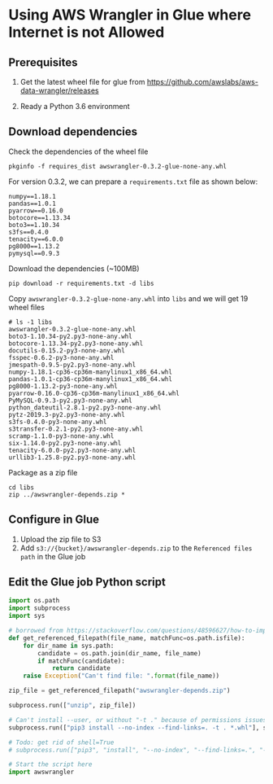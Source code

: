 # Using AWS Wrangler in Glue where Internet is not Allowed

## Prerequisites

1. Get the latest wheel file for glue from https://github.com/awslabs/aws-data-wrangler/releases

2. Ready a Python 3.6 environment

## Download dependencies

Check the dependencies of the wheel file
```
pkginfo -f requires_dist awswrangler-0.3.2-glue-none-any.whl
```

For version 0.3.2, we can prepare a `requirements.txt` file as shown below:
```
numpy==1.18.1
pandas==1.0.1
pyarrow==0.16.0
botocore==1.13.34
boto3==1.10.34
s3fs==0.4.0
tenacity==6.0.0
pg8000==1.13.2
pymysql==0.9.3
```

Download the dependencies (~100MB)
```
pip download -r requirements.txt -d libs
```

Copy `awswrangler-0.3.2-glue-none-any.whl` into `libs` and we will get 19 wheel files
```
# ls -1 libs
awswrangler-0.3.2-glue-none-any.whl
boto3-1.10.34-py2.py3-none-any.whl
botocore-1.13.34-py2.py3-none-any.whl
docutils-0.15.2-py3-none-any.whl
fsspec-0.6.2-py3-none-any.whl
jmespath-0.9.5-py2.py3-none-any.whl
numpy-1.18.1-cp36-cp36m-manylinux1_x86_64.whl
pandas-1.0.1-cp36-cp36m-manylinux1_x86_64.whl
pg8000-1.13.2-py3-none-any.whl
pyarrow-0.16.0-cp36-cp36m-manylinux1_x86_64.whl
PyMySQL-0.9.3-py2.py3-none-any.whl
python_dateutil-2.8.1-py2.py3-none-any.whl
pytz-2019.3-py2.py3-none-any.whl
s3fs-0.4.0-py3-none-any.whl
s3transfer-0.2.1-py2.py3-none-any.whl
scramp-1.1.0-py3-none-any.whl
six-1.14.0-py2.py3-none-any.whl
tenacity-6.0.0-py2.py3-none-any.whl
urllib3-1.25.8-py2.py3-none-any.whl
```

Package as a zip file
```
cd libs
zip ../awswrangler-depends.zip *
```

## Configure in Glue

1. Upload the zip file to S3
2. Add `s3://{bucket}/awswrangler-depends.zip` to the `Referenced files path` in the Glue job

## Edit the Glue job Python script
```python
import os.path
import subprocess
import sys

# borrowed from https://stackoverflow.com/questions/48596627/how-to-import-referenced-files-in-etl-scripts
def get_referenced_filepath(file_name, matchFunc=os.path.isfile):
    for dir_name in sys.path:
        candidate = os.path.join(dir_name, file_name)
        if matchFunc(candidate):
            return candidate
    raise Exception("Can't find file: ".format(file_name))

zip_file = get_referenced_filepath("awswrangler-depends.zip")

subprocess.run(["unzip", zip_file])

# Can't install --user, or without "-t ." because of permissions issues on the filesystem
subprocess.run(["pip3 install --no-index --find-links=. -t . *.whl"], shell=True)

# Todo: get rid of shell=True
# subprocess.run(["pip3", "install", "--no-index", "--find-links=.", "-t", ".", "*.whl"])

# Start the script here
import awswrangler
```
